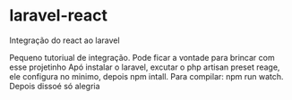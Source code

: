 # laravel-react
Integração do react ao laravel

Pequeno tutoriual de integração. Pode ficar a vontade para brincar com esse projetinho
Apó instalar o laravel, excutar o php artisan preset reage, ele configura no minimo, depois npm intall. Para compilar: npm run watch.
Depois dissoé só alegria
